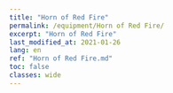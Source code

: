 ```yaml
---
title: "Horn of Red Fire"
permalink: /equipment/Horn of Red Fire/
excerpt: "Horn of Red Fire"
last_modified_at: 2021-01-26
lang: en
ref: "Horn of Red Fire.md"
toc: false
classes: wide
---
```


